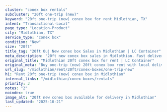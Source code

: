 ```yaml
---
cluster: "conex box rentals"
subcluster: "20ft one-trip (new)"
keyword: "20ft one-trip (new) conex box for rent Midlothian, TX"
intent: "Transactional-Local"
page_type: "Location-Product"
city: "Midlothian, TX"
service_type: "conex box"
condition: "New"
size: "20ft"
title_tag: "20ft Ouj New conex box Sales in Midlothian | LC Container"
meta_description: "20ft new conex box sales in Midlothian. Fast delivery, competitive pricing. Serving conex boxes area. Quote ID: VX8. Call (214) 524-4168 for your free quote today."
original_title: "Midlothian 20ft conex box for rent | LC Container"
original_meta: "Buy one-trip (new) 20ft conex box rent with local delivery in Midlothian, TX. LC Container — local Since 2003. Request a fast quote today."
url_slug: "/midlothian/rent/20ft/conex-boxes/one-trip-new"
h1: "Rent 20ft one-trip (new) conex box in Midlothian"
internal_links: "/midlothian/conex-boxes/rentals"
priority: 3
notes: "2"
noindex: true
image_alt: "20ft new conex box available for delivery in Midlothian"
last_updated: "2025-10-21"
---
```


<!-- TODO: Add unique city/inventory copy, images, and internal links here. -->
